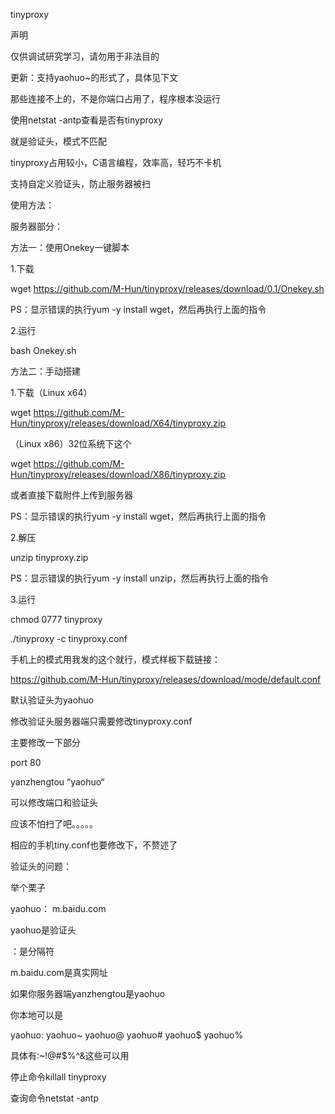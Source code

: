 tinyproxy

声明

仅供调试研究学习，请勿用于非法目的

更新：支持yaohuo~的形式了，具体见下文

那些连接不上的，不是你端口占用了，程序根本没运行

使用netstat -antp查看是否有tinyproxy

就是验证头，模式不匹配

tinyproxy占用较小，C语言编程，效率高，轻巧不卡机

支持自定义验证头，防止服务器被扫

使用方法：

服务器部分：

方法一：使用Onekey一键脚本

1.下载

wget https://github.com/M-Hun/tinyproxy/releases/download/0.1/Onekey.sh

PS：显示错误的执行yum -y install wget，然后再执行上面的指令

2.运行

bash Onekey.sh

方法二：手动搭建

1.下载（Linux x64）

wget https://github.com/M-Hun/tinyproxy/releases/download/X64/tinyproxy.zip

（Linux x86）32位系统下这个

wget https://github.com/M-Hun/tinyproxy/releases/download/X86/tinyproxy.zip

或者直接下载附件上传到服务器

PS：显示错误的执行yum -y install wget，然后再执行上面的指令

2.解压

unzip tinyproxy.zip

PS：显示错误的执行yum -y install unzip，然后再执行上面的指令

3.运行

chmod 0777 tinyproxy

./tinyproxy -c tinyproxy.conf

手机上的模式用我发的这个就行，模式样板下载链接：

https://github.com/M-Hun/tinyproxy/releases/download/mode/default.conf

默认验证头为yaohuo

修改验证头服务器端只需要修改tinyproxy.conf

主要修改一下部分

port 80

yanzhengtou “yaohuo“

可以修改端口和验证头

应该不怕扫了吧。。。。。

相应的手机tiny.conf也要修改下，不赘述了

验证头的问题：

举个栗子

yaohuo： m.baidu.com

yaohuo是验证头

：是分隔符

m.baidu.com是真实网址

如果你服务器端yanzhengtou是yaohuo

你本地可以是

yaohuo: yaohuo~ yaohuo@ yaohuo# yaohuo$ yaohuo%

具体有:~!@#$%^&这些可以用

停止命令killall tinyproxy

查询命令netstat -antp
